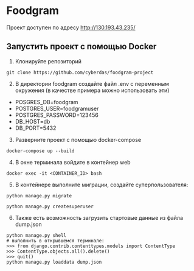 # Foodgram
Проект доступен по адресу
http://130.193.43.235/

## Запустить проект с помощью Docker
1) Клонируйте репозиторий 
```
git clone https://github.com/cyberdas/foodgram-project
```
2) В директории foodgram создайте файл .env с переменным окружения (в качестве примера можно использовать эти)
- POSGRES_DB=foodgram
- POSTGRES_USER=foodgramuser
- POSTGRES_PASSWORD=123456
- DB_HOST=db
- DB_PORT=5432
3) Разверните проект с помощью docker-compose
```
docker-compose up --build
```
4) В окне терминала войдите в контейнер web
```
docker exec -it <CONTAINER_ID> bash
```
5) В контейнере выполните миграции, создайте суперпользователя:
```
python manage.py migrate

python manage.py createsuperuser
```
6) Также есть возможность загрузить стартовые данные из файла dump.json
```
python manage.py shell 
# выполнить в открывшемся терминале:
>>> from django.contrib.contenttypes.models import ContentType
>>> ContentType.objects.all().delete()
>>> quit()
python manage.py loaddata dump.json

```
